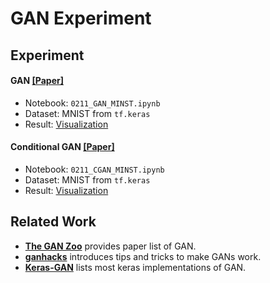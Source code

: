 # GAN Experiment

## Experiment

#### GAN [[Paper]](https://arxiv.org/abs/1406.2661)
- Notebook: `0211_GAN_MINST.ipynb`
- Dataset: MNIST from `tf.keras`
- Result: [Visualization](https://sysu-zjw.github.io/GAN-Experiment/html/0211_GAN_MNIST/)


#### Conditional GAN [[Paper]](https://arxiv.org/abs/1411.1784)
- Notebook: `0211_CGAN_MINST.ipynb`
- Dataset: MNIST from `tf.keras`
- Result: [Visualization](https://sysu-zjw.github.io/GAN-Experiment/html/0211_CGAN_MNIST/)


## Related Work
- [**The GAN Zoo**](https://github.com/hindupuravinash/the-gan-zoo) provides paper list of GAN.
- [**ganhacks**](https://github.com/soumith/ganhacks) introduces tips and tricks to make GANs work.
- [**Keras-GAN**](https://github.com/eriklindernoren/Keras-GAN) lists most keras implementations of GAN.
